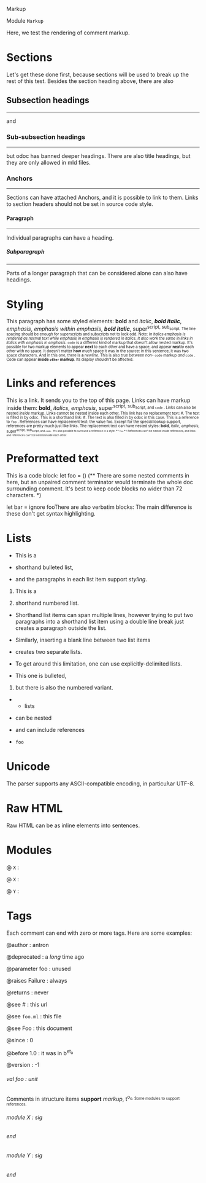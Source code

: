 Markup

Module  `` Markup `` 

Here, we test the rendering of comment markup.

# Sections

Let's get these done first, because sections will be used to break up the rest of this test.
Besides the section heading above, there are also

## Subsection headings
---

and

### Sub-subsection headings
---

but odoc has banned deeper headings. There are also title headings, but they are only allowed in mld files.

### Anchors
---

Sections can have attached Anchors, and it is possible to link to them. Links to section headers should not be set in source code style.

#### Paragraph
---

Individual paragraphs can have a heading.

##### Subparagraph
---

Parts of a longer paragraph that can be considered alone can also have headings.

# Styling

This paragraph has some styled elements: **bold** and _italic_, **_bold italic_**, _emphasis_, __emphasis_ within emphasis_, **_bold italic_**, super<sup>script, sub<sub>script. The line spacing should be enough for superscripts and subscripts not to look odd.
Note: _In italics _emphasis_ is rendered as normal text while _emphasis _in_ emphasis_ is rendered in italics._ _It also work the same in links in italics with _emphasis _in_ emphasis_._
 `` code ``  is a different kind of markup that doesn't allow nested markup.
It's possible for two markup elements to appear **next** _to_ each other and have a space, and appear **next**_to_ each other with no space. It doesn't matter **how** _much_ space it was in the source: in this sentence, it was two space characters. And in this one, there is **a** _newline_.
This is also true between _non-_ `` code ``  markup _and_  `` code `` .
Code can appear **inside  `` other ``  markup**. Its display shouldn't be affected.

# Links and references

This is a link. It sends you to the top of this page. Links can have markup inside them: **bold**, _italics_, _emphasis_, super<sup>script, sub<sub>script, and  `` code `` . Links can also be nested _inside_ markup. Links cannot be nested inside each other. This link has no replacement text: #. The text is filled in by odoc. This is a shorthand link: #. The text is also filled in by odoc in this case.
This is a reference to  `` foo `` . References can have replacement text: the value foo. Except for the special lookup support, references are pretty much just like links. The replacement text can have nested styles: **bold**, _italic_, _emphasis_, super<sup>script, sub<sub>script, and  `` code `` . It's also possible to surround a reference in a style: ** `` foo `` **. References can't be nested inside references, and links and references can't be nested inside each other.

# Preformatted text

This is a code block:
let foo = ()
(** There are some nested comments in here, but an unpaired comment
    terminator would terminate the whole doc surrounding comment. It's
    best to keep code blocks no wider than 72 characters. *)

let bar =
  ignore fooThere are also verbatim blocks:
    The main difference is these don't get syntax highlighting.
# Lists

- This is a

- shorthand bulleted list,

- and the paragraphs in each list item support _styling_.
1. This is a

2. shorthand numbered list.
- Shorthand list items can span multiple lines, however trying to put two paragraphs into a shorthand list item using a double line break
just creates a paragraph outside the list.
- Similarly, inserting a blank line between two list items
- creates two separate lists.
- To get around this limitation, one
can use explicitly-delimited lists.


- This one is bulleted,
1. but there is also the numbered variant.
- - lists

- can be nested

- and can include references

-  `` foo `` 


# Unicode

The parser supports any ASCII-compatible encoding, in particuλar UTF-8.

# Raw HTML

Raw HTML can be  as inline elements into sentences.

# Modules


@ `` X ``  : 



@ `` X ``  : 



@ `` Y ``  : 


# Tags

Each comment can end with zero or more tags. Here are some examples:

@author : antron



@deprecated : a _long_ time ago




@parameter foo : unused




@raises Failure : always




@returns : never




@see # : this url




@see  `` foo.ml ``  : this file




@see Foo : this document




@since : 0



@before 1.0 : it was in b<sup>et<sub>a




@version : -1

###### val foo : unit

Comments in structure items **support** _markup_, t<sup>o<sub>o.
Some modules to support references.
###### module X : sig
###### end

###### module Y : sig
###### end

